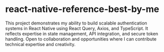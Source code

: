 # react-native-reference-best-by-me
This project demonstrates my ability to build scalable authentication systems in React Native using React Query, Axios, and TypeScript. It reflects expertise in state management, API integration, and secure token handling. Open to collaboration and opportunities where I can contribute technical expertise and creativity.
